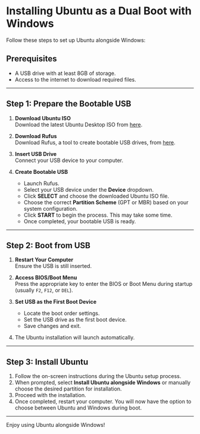 # Installing Ubuntu as a Dual Boot with Windows

Follow these steps to set up Ubuntu alongside Windows:

## Prerequisites

- A USB drive with at least 8GB of storage.
- Access to the internet to download required files.

---

## Step 1: Prepare the Bootable USB

1. **Download Ubuntu ISO**  
   Download the latest Ubuntu Desktop ISO from [here](https://ubuntu.com/download/desktop).

2. **Download Rufus**  
   Download Rufus, a tool to create bootable USB drives, from [here](https://rufus.ie/en/).

3. **Insert USB Drive**  
   Connect your USB device to your computer.

4. **Create Bootable USB**  
   - Launch Rufus.  
   - Select your USB device under the **Device** dropdown.  
   - Click **SELECT** and choose the downloaded Ubuntu ISO file.  
   - Choose the correct **Partition Scheme** (GPT or MBR) based on your system configuration.  
   - Click **START** to begin the process. This may take some time.  
   - Once completed, your bootable USB is ready.

---

## Step 2: Boot from USB

1. **Restart Your Computer**  
   Ensure the USB is still inserted.

2. **Access BIOS/Boot Menu**  
   Press the appropriate key to enter the BIOS or Boot Menu during startup (usually `F2`, `F12`, or `DEL`).  

3. **Set USB as the First Boot Device**  
   - Locate the boot order settings.  
   - Set the USB drive as the first boot device.  
   - Save changes and exit.

4. The Ubuntu installation will launch automatically.

---

## Step 3: Install Ubuntu

1. Follow the on-screen instructions during the Ubuntu setup process.  
2. When prompted, select **Install Ubuntu alongside Windows** or manually choose the desired partition for installation.  
3. Proceed with the installation.  
4. Once completed, restart your computer. You will now have the option to choose between Ubuntu and Windows during boot.

---

Enjoy using Ubuntu alongside Windows!
